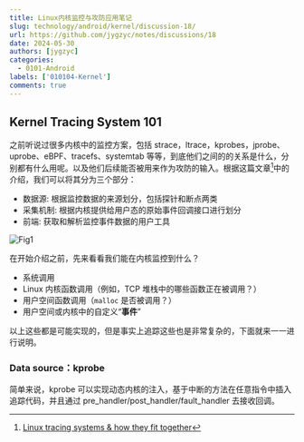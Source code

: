 ```yaml
---
title: Linux内核监控与攻防应用笔记
slug: technology/android/kernel/discussion-18/
url: https://github.com/jygzyc/notes/discussions/18
date: 2024-05-30
authors: [jygzyc]
categories: 
  - 0101-Android
labels: ['010104-Kernel']
comments: true
---
```


<!-- note_linux_tracing_systems -->

## Kernel Tracing System 101

之前听说过很多内核中的监控方案，包括 strace，ltrace，kprobes，jprobe、uprobe、eBPF、tracefs、systemtab 等等，到底他们之间的的关系是什么，分别都有什么用呢。以及他们后续能否被用来作为攻防的输入。根据这篇文章[^1]中的介绍，我们可以将其分为三个部分：

- 数据源: 根据监控数据的来源划分，包括探针和断点两类
- 采集机制: 根据内核提供给用户态的原始事件回调接口进行划分
- 前端: 获取和解析监控事件数据的用户工具

![Fig1](https://raw.githubusercontent.com/jygzyc/notes-images/main/blog/note_linux_tracing_systems-2024-05-30-23-38-41.png)

在开始介绍之前，先来看看我们能在内核监控到什么？

- 系统调用
- Linux 内核函数调用（例如，TCP 堆栈中的哪些函数正在被调用？）
- 用户空间函数调用（`malloc` 是否被调用？）
- 用户空间或内核中的自定义“**事件**”

以上这些都是可能实现的，但是事实上追踪这些也是非常复杂的，下面就来一一进行说明。

### Data source：kprobe

简单来说，kprobe 可以实现动态内核的注入，基于中断的方法在任意指令中插入追踪代码，并且通过 pre_handler/post_handler/fault_handler 去接收回调。


[^1]: [Linux tracing systems & how they fit together](https://jvns.ca/blog/2017/07/05/linux-tracing-systems/)
[^2]: [Linux 内核监控在 Android 攻防中的应用](https://evilpan.com/2022/01/03/kernel-tracing/)
  
<script src="https://giscus.app/client.js"
    data-repo="jygzyc/notes"
    data-repo-id="R_kgDOJrOxMQ"
    data-mapping="number"
    data-term="18"
    data-reactions-enabled="1"
    data-emit-metadata="0"
    data-input-position="top"
    data-theme="preferred_color_scheme"
    data-lang="zh-CN"
    crossorigin="anonymous"
    async>
</script>
